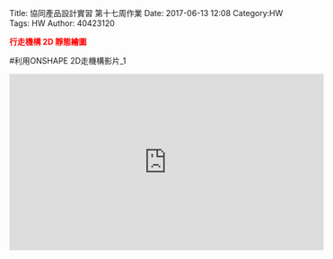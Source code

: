 Title: 協同產品設計實習 第十七周作業
Date: 2017-06-13 12:08
Category:HW
Tags: HW
Author: 40423120 

<b><font color="red">行走機構 2D 靜態繪圖</font></b>
<!-- PELICAN_END_SUMMARY -->

  #利用ONSHAPE
2D走機構影片_1
<iframe width="560" height="315" src="https://www.youtube.com/embed/quE7LiO8kTA" frameborder="0" allowfullscreen></iframe>